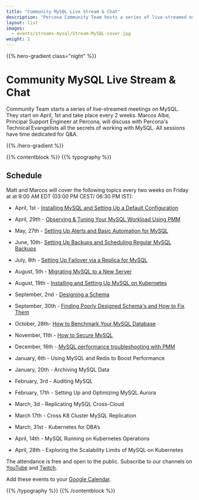 ```yaml
---
title: "Community MySQL Live Stream & Chat"
description: "Percona Community Team hosts a series of live-streamed event on MySQL. You will find out all the secrets of work with that open source database together with the Principal Support Engineer Marcos Albe. The meetings are bi-weekly and start in April. Join us on the sessions and ask your questions to the expert!"
layout: list
images:
  - events/streams-mysql/Stream-MySQL-cover.jpg
weight: 2
---
```


{{% hero-gradient class="night" %}}

# Community MySQL Live Stream & Chat

Community Team starts a series of live-streamed meetings on MySQL. They start on April, 1st and take place every 2 weeks. Marcos Albe, Principal Support Engineer at Percona, will discuss with Percona's Technical Evangelists all the secrets of working with MySQL. All sessions have time dedicated for Q&A.

{{% /hero-gradient %}}

{{% contentblock %}}
{{% typography %}}

## Schedule

Matt and Marcos will cover the following topics every two weeks on Friday at at 9:00 AM EDT (03:00 PM CEST/ 06:30 PM IST): 

* April, 1st -  [Installing MySQL and Setting Up a Default Configuration](/events/streams-mysql/2022-04-01-install-mysql-setting-up-configuration/)

* April, 29th - [Observing & Tuning Your MySQL Workload Using PMM](/events/streams-mysql/2022-04-15-observing-tuning-your-mysql-workload-using-pmm/)

* May, 27th -  [Setting Up Alerts and Basic Automation for MySQL](/events/streams-mysql/2022-05-27-setting-up-alerts-and-basic-automation-for-mysql/)

* June, 10th- [Setting Up Backups and Scheduling Regular MySQL Backups](/events/streams-mysql/2022-06-10-setting-up-backups-and-scheduling-regular-mysql-backups/)

* July, 8th - [Setting Up Failover via a Replica for MySQL](/events/streams-mysql/2022-07-08-setting-up-failover-via-a-replica-for-mysql/)

* August, 5th - [Migrating MySQL to a New Server](/events/streams-mysql/2022-08-05-migrating-mysql-to-a-new-server/)

* August, 19th - [Installing and Setting Up MySQL on Kubernetes](/events/streams-mysql/2022-08-19-installing-and-setting-up-mysql-on-kubernetes/)

* September, 2nd - [Designing a Schema](/events/streams-mysql/2022-09-02-designing-a-schema/)

* September, 30th -  [Finding Poorly Designed Schema's and How to Fix Them](/events/streams-mysql/2022-09-30-finding-poorly-designed-schema/)

* October, 28th- [How to Benchmark Your MySQL Database](/events/streams-mysql/2022-10-28-how-to-benchmark-your-mysql-database/)

* November, 11th - [How to Secure MySQL](/events/streams-mysql/2022-11-11-how-to-secure-mysql/)

* December, 16th - [MySQL performance troubleshooting with PMM](/events/streams-mysql/2022-12-16-mysql-performance-troubleshooting)

* January, 6th - Using MySQL and Redis to Boost Performance 

* January, 20th - Archiving MySQL Data

* February, 3rd - Auditing MySQL 

* February, 17th - Setting Up and Optimizing MySQL Aurora 

* March, 3d - Replicating MySQL Cross-Cloud

* March 17th - Cross K8 Cluster MySQL Replication 

* March, 31st - Kubernetes for DBA’s

* April, 14th - MySQL Running on Kubernetes Operations

* April, 28th - Exploring the Scalability Limits of MySQL on Kubernetes


The attendance is free and open to the public. Subscribe to our channels on [YouTube](https://www.youtube.com/channel/UCLJ0Ok4HeUBrRYF4irturVA) and [Twitch](https://www.twitch.tv/perconacommunity).

Add these events to your [Google Calendar](https://calendar.google.com/calendar/u/0?cid=Y19zbGhubmkyMXZvcDZyNjFrdDhhaTI2bDY0Z0Bncm91cC5jYWxlbmRhci5nb29nbGUuY29t).

{{% /typography %}}
{{% /contentblock %}}